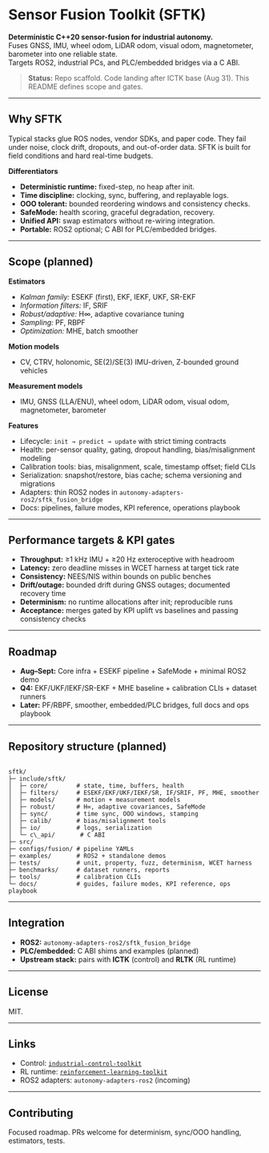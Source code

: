 # Sensor Fusion Toolkit (SFTK)

**Deterministic C++20 sensor-fusion for industrial autonomy.**  
Fuses GNSS, IMU, wheel odom, LiDAR odom, visual odom, magnetometer, barometer into one reliable state.  
Targets ROS2, industrial PCs, and PLC/embedded bridges via a C ABI.

> **Status:** Repo scaffold. Code landing after ICTK base (Aug 31). This README defines scope and gates.

---

## Why SFTK
Typical stacks glue ROS nodes, vendor SDKs, and paper code. They fail under noise, clock drift, dropouts, and out-of-order data. SFTK is built for field conditions and hard real-time budgets.

**Differentiators**
- **Deterministic runtime:** fixed-step, no heap after init.
- **Time discipline:** clocking, sync, buffering, and replayable logs.
- **OOO tolerant:** bounded reordering windows and consistency checks.
- **SafeMode:** health scoring, graceful degradation, recovery.
- **Unified API:** swap estimators without re-wiring integration.
- **Portable:** ROS2 optional; C ABI for PLC/embedded bridges.

---

## Scope (planned)

**Estimators**
- *Kalman family:* ESEKF (first), EKF, IEKF, UKF, SR-EKF  
- *Information filters:* IF, SRIF  
- *Robust/adaptive:* H∞, adaptive covariance tuning  
- *Sampling:* PF, RBPF  
- *Optimization:* MHE, batch smoother

**Motion models**
- CV, CTRV, holonomic, SE(2)/SE(3) IMU-driven, Z-bounded ground vehicles

**Measurement models**
- IMU, GNSS (LLA/ENU), wheel odom, LiDAR odom, visual odom, magnetometer, barometer

**Features**
- Lifecycle: `init → predict → update` with strict timing contracts
- Health: per-sensor quality, gating, dropout handling, bias/misalignment modeling
- Calibration tools: bias, misalignment, scale, timestamp offset; field CLIs
- Serialization: snapshot/restore, bias cache; schema versioning and migrations
- Adapters: thin ROS2 nodes in `autonomy-adapters-ros2/sftk_fusion_bridge`
- Docs: pipelines, failure modes, KPI reference, operations playbook

---

## Performance targets & KPI gates
- **Throughput:** ≥1 kHz IMU + ≥20 Hz exteroceptive with headroom
- **Latency:** zero deadline misses in WCET harness at target tick rate
- **Consistency:** NEES/NIS within bounds on public benches
- **Drift/outage:** bounded drift during GNSS outages; documented recovery time
- **Determinism:** no runtime allocations after init; reproducible runs
- **Acceptance:** merges gated by KPI uplift vs baselines and passing consistency checks

---

## Roadmap
- **Aug–Sept:** Core infra + ESEKF pipeline + SafeMode + minimal ROS2 demo
- **Q4:** EKF/UKF/IEKF/SR-EKF + MHE baseline + calibration CLIs + dataset runners
- **Later:** PF/RBPF, smoother, embedded/PLC bridges, full docs and ops playbook

---

## Repository structure (planned)
```

sftk/
├─ include/sftk/
│  ├─ core/        # state, time, buffers, health
│  ├─ filters/     # ESEKF/EKF/UKF/IEKF/SR, IF/SRIF, PF, MHE, smoother
│  ├─ models/      # motion + measurement models
│  ├─ robust/      # H∞, adaptive covariances, SafeMode
│  ├─ sync/        # time sync, OOO windows, stamping
│  ├─ calib/       # bias/misalignment tools
│  ├─ io/          # logs, serialization
│  └─ c\_api/       # C ABI
├─ src/
├─ configs/fusion/ # pipeline YAMLs
├─ examples/       # ROS2 + standalone demos
├─ tests/          # unit, property, fuzz, determinism, WCET harness
├─ benchmarks/     # dataset runners, reports
├─ tools/          # calibration CLIs
└─ docs/           # guides, failure modes, KPI reference, ops playbook

```

---

## Integration
- **ROS2:** `autonomy-adapters-ros2/sftk_fusion_bridge`
- **PLC/embedded:** C ABI shims and examples (planned)
- **Upstream stack:** pairs with **ICTK** (control) and **RLTK** (RL runtime)

---

## License
MIT. 

---

## Links
- Control: [`industrial-control-toolkit`](https://github.com/1Kaustubh122/industrial-control-toolkit)
- RL runtime: [`reinforcement-learning-toolkit`](https://github.com/1Kaustubh122/reinforcement-learning-toolkit)
- ROS2 adapters: `autonomy-adapters-ros2` (incoming)

---

## Contributing
Focused roadmap. PRs welcome for determinism, sync/OOO handling, estimators, tests. 

